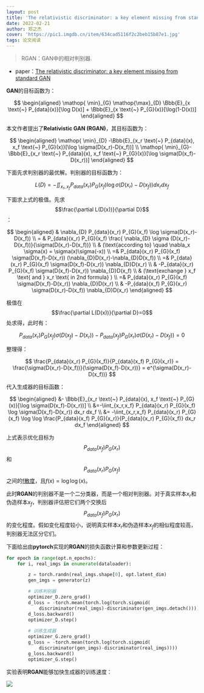 ```yaml
---
layout: post
title: 'The relativistic discriminator: a key element missing from standard GAN'
date: 2022-02-21
author: 郑之杰
cover: 'https://pic1.imgdb.cn/item/634cad5116f2c2beb15b87e1.jpg'
tags: 论文阅读
---
```


> RGAN：GAN中的相对判别器.

- paper：[The relativistic discriminator: a key element missing from standard GAN](https://arxiv.org/abs/1807.00734)

**GAN**的目标函数为：

$$ \begin{aligned} \mathop{ \min}_{G} \mathop{\max}_{D}  \Bbb{E}_{x \text{~} P_{data}(x)}[\log D(x)] + \Bbb{E}_{x \text{~} P_{G}(x)}[\log(1-D(x))] \end{aligned} $$

本文作者提出了**Relativistic GAN (RGAN)**，其目标函数为：

$$ \begin{aligned} \mathop{ \min}_{D}  -\Bbb{E}_{x_r \text{~} P_{data}(x), x_f \text{~} P_{G}(x)}[\log \sigma(D(x_r)-D(x_f))] \\ \mathop{ \min}_{G}- \Bbb{E}_{x_r \text{~} P_{data}(x), x_f \text{~} P_{G}(x)}[\log \sigma(D(x_f)-D(x_r))] \end{aligned} $$

下面先求判别器的最优解。判别器的目标函数为：

$$ L(D) = -\iint_{x_r,x_f} P_{data}(x_r) P_{G}(x_f) \log \sigma(D(x_r)-D(x_f)) dx_r dx_f $$

下面求上式的极值。先求$$\frac{\partial L(D(x))}{\partial D}$$：

$$ \begin{aligned} & \nabla_{D} P_{data}(x_r) P_{G}(x_f) \log \sigma(D(x_r)-D(x_f)) \\ = & P_{data}(x_r) P_{G}(x_f) \frac{ \nabla_{D} \sigma  (D(x_r)-D(x_f))}{\sigma(D(x_r)-D(x_f))}   \\ & (\text{according to} \quad \nabla_x \sigma(x) = \sigma(x)\sigma(-x)) \\  =& P_{data}(x_r) P_{G}(x_f) \sigma(D(x_f)-D(x_r)) (\nabla_{D}D(x_r)-\nabla_{D}D(x_f))   \\  =& P_{data}(x_r) P_{G}(x_f) \sigma(D(x_f)-D(x_r)) \nabla_{D}D(x_r) \\ & -P_{data}(x_r) P_{G}(x_f) \sigma(D(x_f)-D(x_r)) \nabla_{D}D(x_f) \\ & (\text{exchange } x_f \text{ and } x_r \text{ in 2nd formula} )  \\  =& P_{data}(x_r) P_{G}(x_f) \sigma(D(x_f)-D(x_r)) \nabla_{D}D(x_r)  \\ & -P_{data}(x_f) P_{G}(x_r) \sigma(D(x_r)-D(x_f)) \nabla_{D}D(x_r)  \end{aligned} $$

极值在$$\frac{\partial L(D(x))}{\partial D}=0$$处求得，此时有：

$$ P_{data}(x_r) P_{G}(x_f) \sigma(D(x_f)-D(x_r))  -P_{data}(x_f) P_{G}(x_r) \sigma(D(x_r)-D(x_f)) =0  $$

整理得：

$$ \frac{P_{data}(x_r) P_{G}(x_f)}{P_{data}(x_f) P_{G}(x_r)} = \frac{\sigma(D(x_r)-D(x_f))}{\sigma(D(x_f)-D(x_r))} = e^{\sigma(D(x_r)-D(x_f))} $$

代入生成器的目标函数：

$$ \begin{aligned} &- \Bbb{E}_{x_r \text{~} P_{data}(x), x_f \text{~} P_{G}(x)}[\log \sigma(D(x_f)-D(x_r))] \\ &=-\iint_{x_r,x_f} P_{data}(x_r) P_{G}(x_f) \log \sigma(D(x_f)-D(x_r)) dx_r dx_f \\ &= -\iint_{x_r,x_f} P_{data}(x_r) P_{G}(x_f) \log  \log \frac{P_{data}(x_f) P_{G}(x_r)}{P_{data}(x_r) P_{G}(x_f)} dx_r dx_f \end{aligned} $$

上式表示优化目标为$$P_{data}(x_f) P_{G}(x_r)$$和$$P_{data}(x_r) P_{G}(x_f)$$之间的[f散度](https://0809zheng.github.io/2020/02/03/kld.html#-f%E6%95%A3%E5%BA%A6-f-divergence)，且$f(x) = \log \log(x)$。

此时**RGAN**的判别器不是一个二分类器，而是一个相对判别器。对于真实样本$x_r$和伪造样本$x_f$，判别器评估把它们两个交换后$$P_{data}(x_f) P_{G}(x_r)$$的变化程度。假如变化程度较小，说明真实样本$x_r$和伪造样本$x_f$的相似程度较高，判别器无法区分它们。

下面给出由**pytorch**实现的**RGAN**的损失函数计算和参数更新过程：

```python
for epoch in range(opt.n_epochs):
    for i, real_imgs in enumerate(dataloader):

        z = torch.randn(real_imgs.shape[0], opt.latent_dim) 
        gen_imgs = generator(z)

        # 训练判别器
        optimizer_D.zero_grad()
        d_loss = -torch.mean(torch.log(torch.sigmoid(
            discriminator(real_imgs)-discriminator(gen_imgs.detach()))))
        d_loss.backward()
        optimizer_D.step()
            
        # 训练生成器
        optimizer_G.zero_grad()
        g_loss = -torch.mean(torch.log(torch.sigmoid(
            discriminator(gen_imgs)-discriminator(real_imgs))))
        g_loss.backward()
        optimizer_G.step()
```


实验表明**RGAN**能够加快生成器的训练速度：

![](https://pic1.imgdb.cn/item/634cc07e16f2c2beb173f6d7.jpg)
